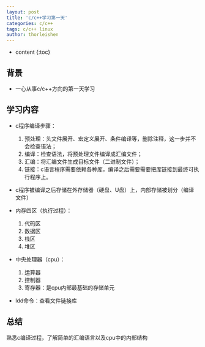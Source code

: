 ```yaml
---
layout: post
title: 'c/c++学习第一天'
categories: c/c++
tags: c/c++ linux
author: thorleishen
---
```


* content
{:toc}
## 背景
- 一心从事c/c++方向的第一天学习

## 学习内容
- c程序编译步骤：
  1. 预处理：头文件展开、宏定义展开、条件编译等，删除注释，这一步并不会检查语法；
  2. 编译：检查语法，将预处理文件编译成汇编文件；
  3. 汇编：将汇编文件生成目标文件（二进制文件）；
  4. 链接：c语言程序需要依赖各种库，编译之后需要需要把库链接到最终可执行程序上。

- c程序被编译之后存储在外存储器（硬盘、U盘）上，内部存储被划分（编译文件）

- 内存四区（执行过程）：
    1. 代码区
    2. 数据区
    3. 栈区
    4. 堆区

- 中央处理器（cpu）：
  1. 运算器
  2. 控制器
  3. 寄存器：是cpu内部最基础的存储单元

- ldd命令：查看文件链接库

## 总结
熟悉c编译过程，了解简单的汇编语言以及cpu中的内部结构